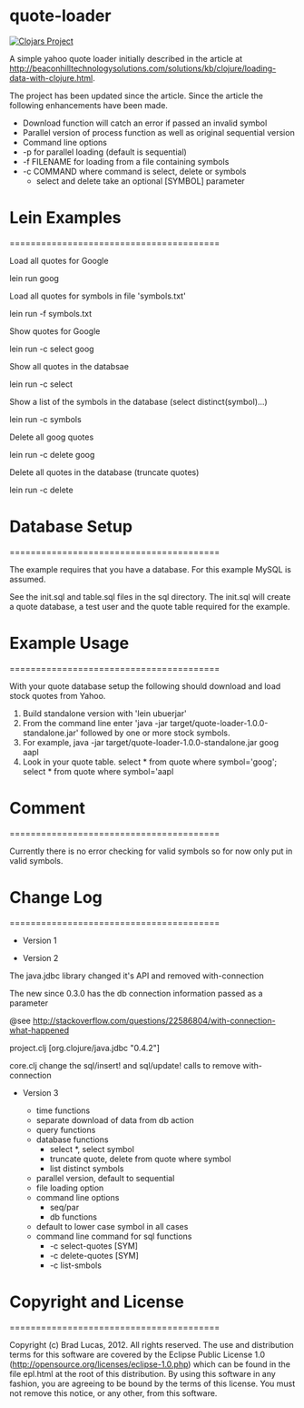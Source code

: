 # quote-loader

[![Clojars Project](https://img.shields.io/clojars/v/com.bradlucas/quote-loader.svg)](https://clojars.org/com.bradlucas/quote-loader)

A simple yahoo quote loader initially described in the article at http://beaconhilltechnologysolutions.com/solutions/kb/clojure/loading-data-with-clojure.html.

The project has been updated since the article. Since the article the following enhancements have been made.

- Download function will catch an error if passed an invalid symbol
- Parallel version of process function as well as original sequential version
- Command line options
 - -p for parallel loading (default is sequential)
 - -f FILENAME for loading from a file containing symbols
 - -c COMMAND where command is select, delete or symbols
   - select and delete take an optional [SYMBOL] parameter

# Lein Examples
========================================

Load all quotes for Google

lein run goog

Load all quotes for symbols in file 'symbols.txt'

lein run -f symbols.txt

Show quotes for Google

lein run -c select goog

Show all quotes in the databsae

lein run -c select

Show a list of the symbols in the database (select distinct(symbol)...)

lein run -c symbols

Delete all goog quotes

lein run -c delete goog

Delete all quotes in the database (truncate quotes)

lein run -c delete



# Database Setup
========================================

The example requires that you have a database. For this example MySQL is assumed.

See the init.sql and table.sql files in the sql directory. The init.sql will create a quote database, a test user and the quote table required for the example.

# Example Usage
========================================

With your quote database setup the following should download and load stock quotes from Yahoo.

1. Build standalone version with 'lein ubuerjar'
2. From the command line enter 'java -jar target/quote-loader-1.0.0-standalone.jar'
   followed by one or more stock symbols.
3. For example, java -jar target/quote-loader-1.0.0-standalone.jar goog aapl
4. Look in your quote table.
   select * from quote where symbol='goog';
   select * from quote where symbol='aapl

# Comment
========================================

Currently there is no error checking for valid symbols so for now only put in valid symbols.


# Change Log
========================================

* Version 1

* Version 2

The java.jdbc library changed it's API and removed with-connection

The new since 0.3.0 has the db connection information passed as a parameter

@see http://stackoverflow.com/questions/22586804/with-connection-what-happened

project.clj [org.clojure/java.jdbc "0.4.2"]

core.clj change the sql/insert! and sql/update! calls to remove with-connection

* Version 3

  - time functions
  - separate download of data from db action
  - query functions
  - database functions
    -   select *, select symbol
    -   truncate quote, delete from quote where symbol
    -   list distinct symbols
  - parallel version, default to sequential
  - file loading option
  - command line options
    -  seq/par
    -  db functions
  - default to lower case symbol in all cases
  - command line command for sql functions
    -   -c select-quotes [SYM]
    -   -c delete-quotes [SYM]
    -   -c list-smbols




# Copyright and License
========================================

Copyright (c) Brad Lucas, 2012. All rights reserved.  The use and
distribution terms for this software are covered by the Eclipse Public
License 1.0 (http://opensource.org/licenses/eclipse-1.0.php) which can
be found in the file epl.html at the root of this distribution.
By using this software in any fashion, you are agreeing to be bound by
the terms of this license.  You must not remove this notice, or any
other, from this software.
